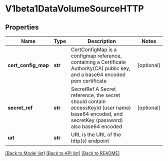 # V1beta1DataVolumeSourceHTTP

## Properties
Name | Type | Description | Notes
------------ | ------------- | ------------- | -------------
**cert_config_map** | **str** | CertConfigMap is a configmap reference, containing a Certificate Authority(CA) public key, and a base64 encoded pem certificate | [optional] 
**secret_ref** | **str** | SecretRef A Secret reference, the secret should contain accessKeyId (user name) base64 encoded, and secretKey (password) also base64 encoded | [optional] 
**url** | **str** | URL is the URL of the http(s) endpoint | 

[[Back to Model list]](../README.md#documentation-for-models) [[Back to API list]](../README.md#documentation-for-api-endpoints) [[Back to README]](../README.md)


